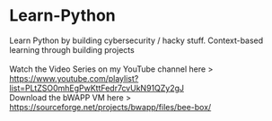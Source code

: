 # Learn-Python
Learn Python by building cybersecurity / hacky stuff. Context-based learning through building projects
<br>
<br>
Watch the Video Series on my YouTube channel here > https://www.youtube.com/playlist?list=PLtZSO0mhEgPwKttFedr7cvUkN91QZy2gJ
<br>
Download the bWAPP VM here > https://sourceforge.net/projects/bwapp/files/bee-box/
